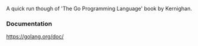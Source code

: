 A quick run though of 'The Go Programming Language' book by Kernighan.

### Documentation

https://golang.org/doc/


